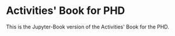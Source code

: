 # Activities' Book for PHD

This is the Jupyter-Book version of the Activities' Book for the PHD.

```{tableofcontents}
```
